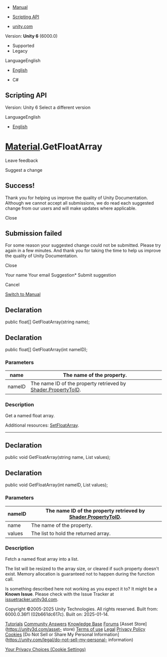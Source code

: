 [ ]()

  * [Manual](../Manual/index.html)
  * [Scripting API](../ScriptReference/index.html)

  * [unity.com](https://unity.com/)

Version: **Unity 6** (6000.0)

  * Supported
  * Legacy

LanguageEnglish

  * [English]()

  * C#

[ ](https://docs.unity3d.com)

## Scripting API

Version: Unity 6 Select a different version

LanguageEnglish

  * [English]()

#  [Material](Material.html).GetFloatArray

Leave feedback

Suggest a change

## Success!

Thank you for helping us improve the quality of Unity Documentation. Although
we cannot accept all submissions, we do read each suggested change from our
users and will make updates where applicable.

Close

## Submission failed

For some reason your suggested change could not be submitted. Please <a>try
again</a> in a few minutes. And thank you for taking the time to help us
improve the quality of Unity Documentation.

Close

Your name Your email Suggestion* Submit suggestion

Cancel

[Switch to Manual](../Manual/class-Material.html "Go to Material Component in
the Manual")

## Declaration

public float[] GetFloatArray(string name);

## Declaration

public float[] GetFloatArray(int nameID);

### Parameters

name | The name of the property.  
---|---  
nameID | The name ID of the property retrieved by [Shader.PropertyToID](Shader.PropertyToID.html).  
  
### Description

Get a named float array.

Additional resources: [SetFloatArray](Material.SetFloatArray.html).

* * *

## Declaration

public void GetFloatArray(string name, List<float> values);

## Declaration

public void GetFloatArray(int nameID, List<float> values);

### Parameters

nameID | The name ID of the property retrieved by [Shader.PropertyToID](Shader.PropertyToID.html).  
---|---  
name | The name of the property.  
values | The list to hold the returned array.  
  
### Description

Fetch a named float array into a list.

The list will be resized to the array size, or cleared if such property
doesn't exist. Memory allocation is guaranteed not to happen during the
function call.

Is something described here not working as you expect it to? It might be a
**Known Issue**. Please check with the Issue Tracker at
[issuetracker.unity3d.com](https://issuetracker.unity3d.com).

Copyright ©2005-2025 Unity Technologies. All rights reserved. Built from:
6000.0.36f1 (02b661dc617c). Built on: 2025-01-14.

[Tutorials](https://unity3d.com/learn) [Community
Answers](https://answers.unity3d.com) [Knowledge
Base](https://support.unity3d.com/hc/en-us)
[Forums](https://forum.unity3d.com) [Asset Store](https://unity3d.com/asset-
store) [Terms of use](https://docs.unity3d.com/Manual/TermsOfUse.html)
[Legal](https://unity.com/legal) [Privacy
Policy](https://unity.com/legal/privacy-policy)
[Cookies](https://unity.com/legal/cookie-policy) [Do Not Sell or Share My
Personal Information](https://unity.com/legal/do-not-sell-my-personal-
information)

[Your Privacy Choices (Cookie Settings)](javascript:void\(0\);)

